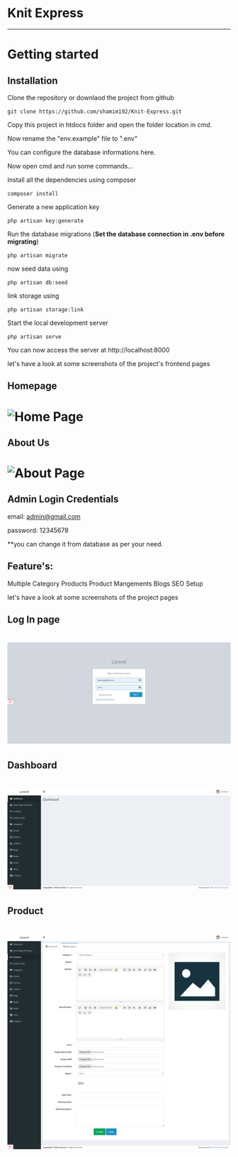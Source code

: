 # Knit Express

----------

# Getting started

## Installation

Clone the repository or downlaod the project from github

    git clone https://github.com/shamim192/Knit-Express.git

Copy this project in htdocs folder and open the folder location in cmd.

Now rename the "env.example" file to ".env"

You can configure the database informations here.

Now open cmd and run some commands...

Install all the dependencies using composer

    composer install

Generate a new application key

    php artisan key:generate

Run the database migrations (**Set the database connection in .env before migrating**)

    php artisan migrate 

now seed data using 
    
    php artisan db:seed 

link storage using 
    
    php artisan storage:link 

Start the local development server

    php artisan serve

You can now access the server at http://localhost:8000

let's have a look at some screenshots of the project's frontend pages

## Homepage

# ![Home Page](public/admin-assets/images/home.png)

## About Us

# ![About Page](public/admin-assets/images/about-us.png)
    

## Admin Login Credentials

email: admin@gmail.com 

password: 12345678

**you can change it from database as per your need.

## Feature's:

Multiple Category Products
Product Mangements
Blogs
SEO Setup

let's have a look at some screenshots of the project pages

## Log In page

# ![Log In Page](public/admin-assets/images/login.png)

## Dashboard

# ![Dashboard](public/admin-assets/images/dashboard.png)

## Product

# ![product](public/admin-assets/images/product.png)

